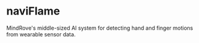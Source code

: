 # naviFlame
MindRove's middle-sized AI system for detecting hand and finger motions from wearable sensor data.
